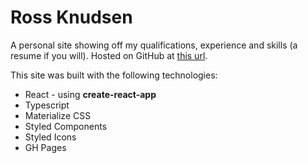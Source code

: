 # Ross Knudsen

A personal site showing off my qualifications, experience and skills (a resume if you will).  Hosted on GitHub at [this url](https://ross.knudsen.net.nz).

This site was built with the following technologies:

 * React - using **create-react-app**
 * Typescript
 * Materialize CSS
 * Styled Components
 * Styled Icons
 * GH Pages
 
